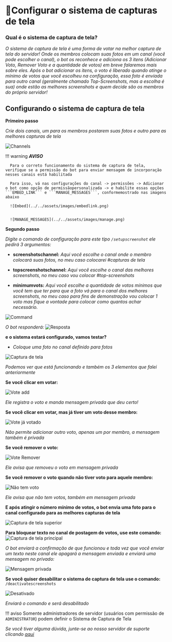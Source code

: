 # 📸Configurar o sistema de capturas de tela

### Qual é o sistema de captura de tela?

_O sistema de captura de tela é uma forma de votar na melhor captura de tela do servidor! Onde os membros colocam suas fotos em um canal (você pode escolher o canal), o bot os reconhece e adiciona os 3 itens (Adicionar Voto, Remover Voto e a quantidade de votos) em breve falaremos mais sobre eles. Após o bot adicionar os itens, o voto é liberado quando atinge o mínimo de votos que você escolheu na configuração, essa foto é enviada para outro canal (geralmente chamado Top-Screenshots, mas a escolha é sua) onde estão as melhores screenshots e quem decide são os membros do próprio servidor!_

## Configurando o sistema de captura de tela

**Primeiro passo**

_Crie dois canais, um para os membros postarem suas fotos e outro para as melhores capturas de tela_

![Channels](../../assets/images/canais.png)

!!! warning
      **_AVISO_**
      
      Para o correto funcionamento do sistema de captura de tela, verifique se a permissão do bot para enviar mensagem de incorporação nesses canais está habilitada

      Para isso, vá nas configurações do canal -> permissões -> Adicionar o bot como opção de permissãopersonalizada -> e habilite essas opções ```EMBED_LINK``` e ```MANAGE_MESSAGES```, conformemostrado nas imagens abaixo

      ![Embed](../../assets/images/embedlink.png)


      ![MANAGE_MESSAGES](../../assets/images/manage.png)

**Segundo passo**

_Digite o comando de configuração para este tipo `/setupscreenshot`
ele pedirá 3 argumentos:_

- **screenshotschannel:** _Aqui você escolhe o canal onde o membro colocará suas fotos, no meu caso colocarei #capturas de tela_

- **topscreenshotschannel:** _Aqui você escolhe o canal das melhores screenshots, no meu caso vou colocar #top-screenshots_

- **minimumvots:** _Aqui você escolhe a quantidade de votos mínimos que você tem que ter para que a foto vá para o canal dos melhores screenshots, no meu caso para fins de demonstração vou colocar 1 voto mas fique a vontade para colocar como quantos achar necessário._

![Command](../../assets/images/setupscreenshots.png)

_O bot responderá:_
![Resposta](../../assets/images/responsescreen.png)

**e o sistema estará configurado, vamos testar?**

- _Coloque uma foto no canal definido para fotos_

![Captura de tela](../../assets/images/Screenshot.png)

_Podemos ver que está funcionando e também os 3 elementos que falei anteriormente_

**Se você clicar em votar:**

![Vote add](../../assets/images/vote.png)

_Ele registra o voto e manda mensagem privada que deu certo!_

**Se você clicar em votar, mas já tiver um voto desse membro:**

![Vote já votado](../../assets/images/voteadd.png)

_Não permite adicionar outro voto, apenas um por membro, a mensagem também é privada_

**Se você remover o voto:**

![Vote Remover](../../assets/images/remove.png)

_Ele avisa que removeu o voto em mensagem privada_

**Se você remover o voto quando não tiver voto para aquele membro:**

![Não tem voto](../../assets/images/nothavevote.png)

_Ele avisa que não tem votos, também em mensagem privada_

**E após atingir o número mínimo de votos, o bot envia uma foto para o canal configurado para as melhores capturas de tela**

![Captura de tela superior](../../assets/images/top.png)

**Para bloquear texto no canal de postagem de votos, use este comando:**
![Captura de tela principal](../../assets/images/notext.png)

_O bot enviará a confirmação de que funcionou e toda vez que você enviar um texto neste canal ele apagará a mensagem enviada e enviará uma mensagem no privado:_

![Mensagem privada](../../assets/images/private.png)

**Se você quiser desabilitar o sistema de captura de tela use o comando:** `/deactivatescreenshots `

![Desativado](../../assets/images/desactive.png)

_Enviará o comando e será desabilitado_

!!! aviso
Somente administradores de servidor (usuários com permissão de `ADMINISTRATOR`) podem definir o Sistema de Captura de Tela

_Se você tiver alguma dúvida, junte-se ao nosso servidor de suporte clicando [aqui](https://discord.com/invite/DEtGv4wUNX)_